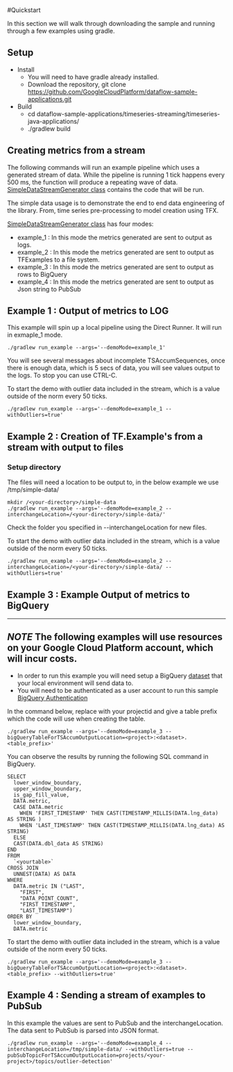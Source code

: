 #Quickstart

In this section we will walk through downloading the sample and running through
a few examples using gradle.

## Setup
* Install
    * You will need to have gradle already installed.
    * Download the repository, git clone https://github.com/GoogleCloudPlatform/dataflow-sample-applications.git
* Build
    * cd dataflow-sample-applications/timeseries-streaming/timeseries-java-applications/
    * ./gradlew build
## Creating metrics from a stream
The following commands will run an example pipeline which uses a generated stream of data. While the pipeline is 
running 1 tick happens every 500 ms, the function will produce a repeating wave of data. [SimpleDataStreamGenerator class](SyntheticExamples/src/main/java/com/google/dataflow/sample/timeseriesflow/examples/simpledata/transforms/SimpleDataStreamGenerator.java) contains the code that will be run. 

The simple data usage is to demonstrate the end to end data engineering of the library. From, time series pre-processing to model creation using TFX.
 
 [SimpleDataStreamGenerator class](SyntheticExamples/src/main/java/com/google/dataflow/sample/timeseriesflow/examples/simpledata/transforms/SimpleDataStreamGenerator.java) has four modes:
 
 * example_1 : In this mode the metrics generated are sent to output as logs.
 * example_2 : In this mode the metrics generated are sent to output as TFExamples to a file system.
 * example_3 : In this mode the metrics generated are sent to output as rows to BigQuery
 * example_4 : In this mode the metrics generated are sent to output as Json string to PubSub

## Example 1 : Output of metrics to LOG

This example will spin up a local pipeline using the Direct Runner. It will run 
 in exmaple_1 mode. 
   
```
./gradlew run_example --args='--demoMode=example_1'
```

You will see several messages about incomplete TSAccumSequences, once there is enough data, which is 5 secs of data, you will see values output to the logs. To stop you can use CTRL-C.

To start the demo with outlier data included in the stream, which is a value outside of the norm every 50 ticks.

```
./gradlew run_example --args='--demoMode=example_1 --withOutliers=true'
```

## Example 2 : Creation of TF.Example's from a stream with output to files
### Setup directory
The files will need a location to be output to, in the below example we use /tmp/simple-data/
```
mkdir /<your-directory>/simple-data
./gradlew run_example --args='--demoMode=example_2 --interchangeLocation=/<your-directory>/simple-data/'
```

Check the folder you specified in --interchangeLocation for new files.

To start the demo with outlier data included in the stream, which is a value outside of the norm every 50 ticks.

```
./gradlew run_example --args='--demoMode=example_2 --interchangeLocation=/<your-directory>/simple-data/ --withOutliers=true'
```
  
## Example 3 : Example Output of metrics to BigQuery

---
***NOTE***
The following examples will use resources on your Google Cloud Platform account, which will incur costs. 
---

* In order to run this example you will need setup a BigQuery [dataset](https://cloud.google.com/bigquery/docs/datasets-intro) that your local environment will send data to.
* You will need to be authenticated as a user account to run this sample [BigQuery Authentication](https://cloud.google.com/bigquery/docs/authentication)

In the command below, replace <project> with your projectid and give a table prefix which the code will use when creating the table. 


```
./gradlew run_example --args='--demoMode=example_3 --bigQueryTableForTSAccumOutputLocation=<project>:<dataset>.<table_prefix>'
```
You can observe the results by running the following SQL command in BigQuery.
```
SELECT
  lower_window_boundary,
  upper_window_boundary,
  is_gap_fill_value,
  DATA.metric,
  CASE DATA.metric
    WHEN 'FIRST_TIMESTAMP' THEN CAST(TIMESTAMP_MILLIS(DATA.lng_data) AS STRING )
    WHEN 'LAST_TIMESTAMP' THEN CAST(TIMESTAMP_MILLIS(DATA.lng_data) AS STRING)
  ELSE
  CAST(DATA.dbl_data AS STRING)
END
FROM
  `<yourtable>`
CROSS JOIN
  UNNEST(DATA) AS DATA
WHERE
  DATA.metric IN ("LAST",
    "FIRST",
    "DATA_POINT_COUNT",
    "FIRST_TIMESTAMP",
    "LAST_TIMESTAMP")
ORDER BY
  lower_window_boundary,
  DATA.metric
```

To start the demo with outlier data included in the stream, which is a value outside of the norm every 50 ticks.

```
./gradlew run_example --args='--demoMode=example_3 --bigQueryTableForTSAccumOutputLocation=<project>:<dataset>.<table_prefix> --withOutliers=true'
```

## Example 4 : Sending a stream of examples to PubSub

In this example the values are sent to PubSub and the interchangeLocation. The data sent to PubSub is parsed into JSON format.

```
./gradlew run_example --args='--demoMode=example_4 --interchangeLocation=/tmp/simple-data/ --withOutliers=true --pubSubTopicForTSAccumOutputLocation=projects/<your-project>/topics/outlier-detection'

```